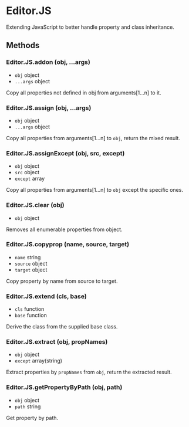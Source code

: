 # Editor.JS

Extending JavaScript to better handle property and class inheritance.

## Methods

### Editor.JS.addon (obj, ...args)

  - `obj` object
  - `...args` object

Copy all properties not defined in obj from arguments[1...n] to it.

### Editor.JS.assign (obj, ...args)

  - `obj` object
  - `...args` object

Copy all properties from arguments[1...n] to `obj`, return the mixed result.

### Editor.JS.assignExcept (obj, src, except)

  - `obj` object
  - `src` object
  - `except` array

Copy all properties from arguments[1...n] to `obj` except the specific ones.

### Editor.JS.clear (obj)

  - `obj` object

Removes all enumerable properties from object.

### Editor.JS.copyprop (name, source, target)

  - `name` string
  - `source` object
  - `target` object

Copy property by name from source to target.

### Editor.JS.extend (cls, base)

  - `cls` function
  - `base` function

Derive the class from the supplied base class.

### Editor.JS.extract (obj, propNames)

  - `obj` object
  - `except` array(string)

Extract properties by `propNames` from `obj`, return the extracted result.

### Editor.JS.getPropertyByPath (obj, path)

  - `obj` object
  - `path` string

Get property by path.
